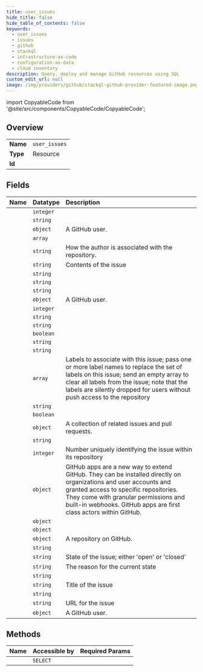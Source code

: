 ```yaml
---
title: user_issues
hide_title: false
hide_table_of_contents: false
keywords:
  - user_issues
  - issues
  - github    
  - stackql
  - infrastructure-as-code
  - configuration-as-data
  - cloud inventory
description: Query, deploy and manage GitHub resources using SQL
custom_edit_url: null
image: /img/providers/github/stackql-github-provider-featured-image.png
---
```


import CopyableCode from '@site/src/components/CopyableCode/CopyableCode';




## Overview
<table><tbody>
<tr><td><b>Name</b></td><td><code>user_issues</code></td></tr>
<tr><td><b>Type</b></td><td>Resource</td></tr>
<tr><td><b>Id</b></td><td><CopyableCode code="github.issues.user_issues" /></td></tr>
</tbody></table>

## Fields
| Name | Datatype | Description |
|:-----|:---------|:------------|
| <CopyableCode code="id" /> | `integer` |  |
| <CopyableCode code="active_lock_reason" /> | `string` |  |
| <CopyableCode code="assignee" /> | `object` | A GitHub user. |
| <CopyableCode code="assignees" /> | `array` |  |
| <CopyableCode code="author_association" /> | `string` | How the author is associated with the repository. |
| <CopyableCode code="body" /> | `string` | Contents of the issue |
| <CopyableCode code="body_html" /> | `string` |  |
| <CopyableCode code="body_text" /> | `string` |  |
| <CopyableCode code="closed_at" /> | `string` |  |
| <CopyableCode code="closed_by" /> | `object` | A GitHub user. |
| <CopyableCode code="comments" /> | `integer` |  |
| <CopyableCode code="comments_url" /> | `string` |  |
| <CopyableCode code="created_at" /> | `string` |  |
| <CopyableCode code="draft" /> | `boolean` |  |
| <CopyableCode code="events_url" /> | `string` |  |
| <CopyableCode code="html_url" /> | `string` |  |
| <CopyableCode code="labels" /> | `array` | Labels to associate with this issue; pass one or more label names to replace the set of labels on this issue; send an empty array to clear all labels from the issue; note that the labels are silently dropped for users without push access to the repository |
| <CopyableCode code="labels_url" /> | `string` |  |
| <CopyableCode code="locked" /> | `boolean` |  |
| <CopyableCode code="milestone" /> | `object` | A collection of related issues and pull requests. |
| <CopyableCode code="node_id" /> | `string` |  |
| <CopyableCode code="number" /> | `integer` | Number uniquely identifying the issue within its repository |
| <CopyableCode code="performed_via_github_app" /> | `object` | GitHub apps are a new way to extend GitHub. They can be installed directly on organizations and user accounts and granted access to specific repositories. They come with granular permissions and built-in webhooks. GitHub apps are first class actors within GitHub. |
| <CopyableCode code="pull_request" /> | `object` |  |
| <CopyableCode code="reactions" /> | `object` |  |
| <CopyableCode code="repository" /> | `object` | A repository on GitHub. |
| <CopyableCode code="repository_url" /> | `string` |  |
| <CopyableCode code="state" /> | `string` | State of the issue; either 'open' or 'closed' |
| <CopyableCode code="state_reason" /> | `string` | The reason for the current state |
| <CopyableCode code="timeline_url" /> | `string` |  |
| <CopyableCode code="title" /> | `string` | Title of the issue |
| <CopyableCode code="updated_at" /> | `string` |  |
| <CopyableCode code="url" /> | `string` | URL for the issue |
| <CopyableCode code="user" /> | `object` | A GitHub user. |
## Methods
| Name | Accessible by | Required Params |
|:-----|:--------------|:----------------|
| <CopyableCode code="list_for_authenticated_user" /> | `SELECT` |  |
